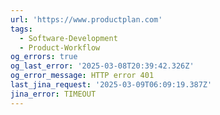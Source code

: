 ```yaml
---
url: 'https://www.productplan.com'
tags:
  - Software-Development
  - Product-Workflow
og_errors: true
og_last_error: '2025-03-08T20:39:42.326Z'
og_error_message: HTTP error 401
last_jina_request: '2025-03-09T06:09:19.387Z'
jina_error: TIMEOUT
---
```


